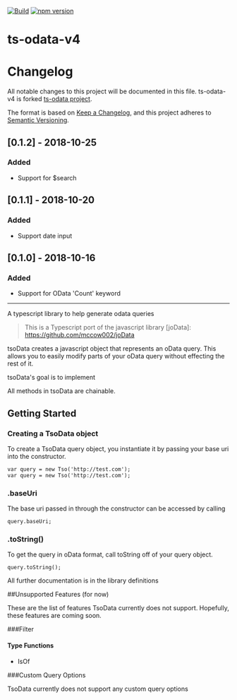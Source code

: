 
[![Build](https://travis-ci.org/TrekkingForCharity/ts-odata.svg?branch=master)](https://travis-ci.org/TrekkingForCharity/ts-odata)
[![npm version](https://badge.fury.io/js/ts-odata.svg)](//npmjs.com/package/ts-odata)

# ts-odata-v4

# Changelog
All notable changes to this project will be documented in this file.
ts-odata-v4 is forked [ts-odata project](https://www.npmjs.com/package/ts-odata).

The format is based on [Keep a Changelog](https://keepachangelog.com/en/1.0.0/),
and this project adheres to [Semantic Versioning](https://semver.org/spec/v2.0.0.html).

## [0.1.2] - 2018-10-25
### Added
- Support for $search

## [0.1.1] - 2018-10-20
### Added
- Support date input

## [0.1.0] - 2018-10-16
### Added
- Support for OData 'Count' keyword

---

A typescript library to help generate odata queries
> This is a Typescript port of the javascript library [joData]: https://github.com/mccow002/joData

tsoData creates a javascript object that represents an oData query. This allows you to easily modify parts of your oData query without effecting the rest of it.

tsoData's goal is to implement 

All methods in tsoData are chainable.

## Getting Started

### Creating a TsoData object

To create a TsoData query object, you instantiate it by passing your base uri into the constructor.

	var query = new Tso('http://test.com');
	var query = new Tso('http://test.com');

### .baseUri

The base uri passed in through the constructor can be accessed by calling

	query.baseUri;

### .toString()

To get the query in oData format, call toString off of your query object.

	query.toString();

All further documentation is in the library definitions

##Unsupported Features (for now)

These are the list of features TsoData currently does not support. Hopefully, these features are coming soon.

###Filter

#### Type Functions

* IsOf

###Custom Query Options

TsoData currently does not support any custom query options
